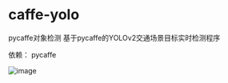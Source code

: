 # caffe-yolo
pycaffe对象检测
基于pycaffe的YOLOv2交通场景目标实时检测程序

依赖：
pycaffe

![image](https://github.com/maxuehao/caffe-yolo/blob/master/demo.png)

